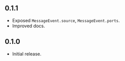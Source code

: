 ## 0.1.1

* Exposed `MessageEvent.source`, `MessageEvent.ports`.
* Improved docs.

## 0.1.0

* Initial release.
